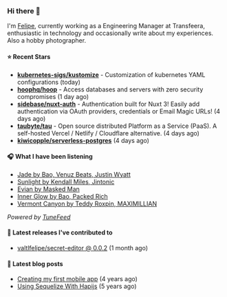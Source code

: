 ### Hi there 👋

I'm [Felipe](https://felipevm.com), currently working as a Engineering Manager at Transfeera, enthusiastic in technology and occasionally write about my experiences. Also a hobby photographer.

#### ⭐ Recent Stars
- **[kubernetes-sigs/kustomize](https://github.com/kubernetes-sigs/kustomize)** - Customization of kubernetes YAML configurations (today)
- **[hoophq/hoop](https://github.com/hoophq/hoop)** - Access databases and servers with zero security compromises (1 day ago)
- **[sidebase/nuxt-auth](https://github.com/sidebase/nuxt-auth)** - Authentication built for Nuxt 3! Easily add authentication via OAuth providers, credentials or Email Magic URLs! (4 days ago)
- **[taubyte/tau](https://github.com/taubyte/tau)** - Open source distributed Platform as a Service (PaaS). A self-hosted Vercel / Netlify / Cloudflare alternative. (4 days ago)
- **[kiwicopple/serverless-postgres](https://github.com/kiwicopple/serverless-postgres)** (4 days ago)

#### 🎧 What I have been listening
- [Jade by Bao, Venuz Beats, Justin Wyatt](https://open.spotify.com/track/2WuTGfJA5PqyBesa2t8yAZ)
- [Sunlight by Kendall Miles, Jintonic](https://open.spotify.com/track/1KXcHq1VB2m2ul0EJfnrxX)
- [Evian by Masked Man](https://open.spotify.com/track/1Xu3jpGkpa1s0aLnBcXrkO)
- [Inner Glow by Bao, Packed Rich](https://open.spotify.com/track/0wxENEDpaLpNCpDGts6e3O)
- [Vermont Canyon by Teddy Roxpin, MAXIMILLIAN](https://open.spotify.com/track/2eZVu48i91DhaYZMJ0ttXa)

_Powered by [TuneFeed](https://tunefeed.app?ref=valtlfelipe-gh-profile)_ 

#### 🚀 Latest releases I've contributed to


- [valtlfelipe/secret-editor @ 0.0.2](https://github.com/valtlfelipe/secret-editor/releases/tag/0.0.2) (1 month ago)

#### 📄 Latest blog posts
- [Creating my first mobile app](https://felipevm.com/posts/creating-my-first-mobile-app/) (4 years ago)
- [Using Sequelize With Hapijs](https://felipevm.com/posts/using-sequelize-with-hapijs/) (5 years ago)
